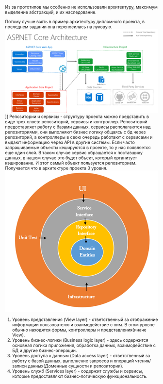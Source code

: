 ﻿Из за прототипов мы особенно не использовали архитектуру, максимум выделение абстракций, и их наследование.

Потому лучше взять в пример архитектуру дипломного проекта, в последнем задании она переносилась на луковую.
![](https://github.com/DagothMor/HardWork/blob/master/HardWork/Images/20240219232908.png)]]
Репозитории и сервисы - структуру проекта можно представить в виде трех слоев: репозиторий, сервисы и контроллер. Репозиторий предоставляет работу с базами данных. сервисы располагаются над репозиториями, они выполняют бизнес логику общаясь с бд через репозиторий, а контроллеры в свою очередь работают с сервисами и выдают информацию через API в другие системы.
Если часто запрашиваемые объекты кешируются в проекте, то у нас появляется еще один слой.
В таком случае сервис обращается к поставщику данных, в нашем случае это будет объект, который организует кэширование. И этот самый объект пользуется репозиторием.
Получается что в архитектуре проекта 3 уровня.
![](https://github.com/DagothMor/HardWork/blob/master/HardWork/Images/Pasted%20image%2020240220001357.png)

1. Уровень представления (View layer) - ответственный за отображение информации пользователю и взаимодействие с ним. В этом уровне обычно находятся формы, контроллеры и представления(иначе View).
2. Уровень бизнес-логики (Business logic layer) - здесь содержится основная логика приложения, обработка данных, взаимодействие с БД и другие бизнес-операции.
3. Уровень доступа к данным (Data access layer) - ответственный за работу с базой данных, выполнение запросов и операций чтения/записи данных(Доменные сущности и репозитории).
4. Уровень служб (Services layer) - содержит службы и сервисы, которые предоставляют бизнес-логическую функциональность.
